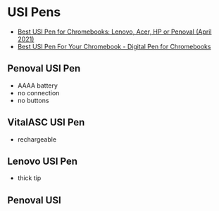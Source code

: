 # USI Pens

- [Best USI Pen for Chromebooks: Lenovo, Acer, HP or Penoval (April 2021)](https://youtu.be/Ja2F4_LfjI8)
- [Best USI Pen For Your Chromebook - Digital Pen for Chromebooks](https://youtu.be/EOxAgjOKAq4)

## Penoval USI Pen

- AAAA battery
- no connection
- no buttons

## VitalASC USI Pen

- rechargeable

## Lenovo USI Pen

- thick tip

## Penoval USI
